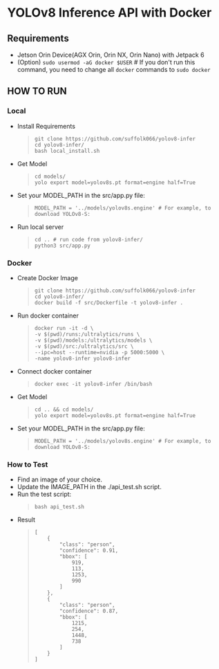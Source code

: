 # YOLOv8 Inference API with Docker
## Requirements
* Jetson Orin Device(AGX Orin, Orin NX, Orin Nano) with Jetpack 6
* (Option) `sudo usermod -aG docker $USER` # If you don't run this command, you need to change all `docker` commands to `sudo docker`
## HOW TO RUN
### Local
* Install Requirements
    > ```
    > git clone https://github.com/suffolk066/yolov8-infer
    > cd yolov8-infer/
    > bash local_install.sh
    > ```
* Get Model
    > ```
    > cd models/
    > yolo export model=yolov8s.pt format=engine half=True
    > ```
* Set your MODEL_PATH in the src/app.py file:
    > ```
    > MODEL_PATH = '../models/yolov8s.engine' # For example, to download YOLOv8-S:
    > ```
* Run local server
    > ```
    > cd .. # run code from yolov8-infer/
    > python3 src/app.py
    > ```
### Docker
* Create Docker Image
    > ```
    > git clone https://github.com/suffolk066/yolov8-infer
    > cd yolov8-infer/
    > docker build -f src/Dockerfile -t yolov8-infer .
    > ```
* Run docker container
    > ```
    > docker run -it -d \
    > -v $(pwd)/runs:/ultralytics/runs \
    > -v $(pwd)/models:/ultralytics/models \
    > -v $(pwd)/src:/ultralytics/src \
    > --ipc=host --runtime=nvidia -p 5000:5000 \
    > -name yolov8-infer yolov8-infer
    > ```
* Connect docker container
    > ```
    > docker exec -it yolov8-infer /bin/bash
    > ```
* Get Model
    > ```
    > cd .. && cd models/
    > yolo export model=yolov8s.pt format=engine half=True
    > ```
* Set your MODEL_PATH in the src/app.py file:
    > ```
    > MODEL_PATH = '../models/yolov8s.engine' # For example, to download YOLOv8-S:
    > ```
### How to Test
* Find an image of your choice.
* Update the IMAGE_PATH in the ./api_test.sh script.
* Run the test script:
    > ```
    > bash api_test.sh
    > ```
* Result
    > ```
    > [
    >     {
    >         "class": "person",
    >         "confidence": 0.91,
    >         "bbox": [
    >             919,
    >             113,
    >             1253,
    >             990
    >         ]
    >     },
    >     {
    >         "class": "person",
    >         "confidence": 0.87,
    >         "bbox": [
    >             1215,
    >             254,
    >             1448,
    >             738
    >         ]
    >     }
    > ]
    > ```